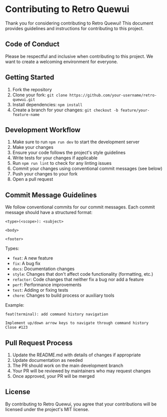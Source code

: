 # Contributing to Retro Quewui

Thank you for considering contributing to Retro Quewui! This document provides guidelines and instructions for contributing to this project.

## Code of Conduct

Please be respectful and inclusive when contributing to this project. We want to create a welcoming environment for everyone.

## Getting Started

1. Fork the repository
2. Clone your fork: `git clone https://github.com/your-username/retro-quewui.git`
3. Install dependencies: `npm install`
4. Create a branch for your changes: `git checkout -b feature/your-feature-name`

## Development Workflow

1. Make sure to run `npm run dev` to start the development server
2. Make your changes
3. Ensure your code follows the project's style guidelines
4. Write tests for your changes if applicable
5. Run `npm run lint` to check for any linting issues
6. Commit your changes using conventional commit messages (see below)
7. Push your changes to your fork
8. Open a pull request

## Commit Message Guidelines

We follow conventional commits for our commit messages. Each commit message should have a structured format:

```
<type>(<scope>): <subject>

<body>

<footer>
```

Types:
- `feat`: A new feature
- `fix`: A bug fix
- `docs`: Documentation changes
- `style`: Changes that don't affect code functionality (formatting, etc.)
- `refactor`: Code changes that neither fix a bug nor add a feature
- `perf`: Performance improvements
- `test`: Adding or fixing tests
- `chore`: Changes to build process or auxiliary tools

Example:
```
feat(terminal): add command history navigation

Implement up/down arrow keys to navigate through command history
Close #123
```

## Pull Request Process

1. Update the README.md with details of changes if appropriate
2. Update documentation as needed
3. The PR should work on the main development branch
4. Your PR will be reviewed by maintainers who may request changes
5. Once approved, your PR will be merged

## License

By contributing to Retro Quewui, you agree that your contributions will be licensed under the project's MIT license.
